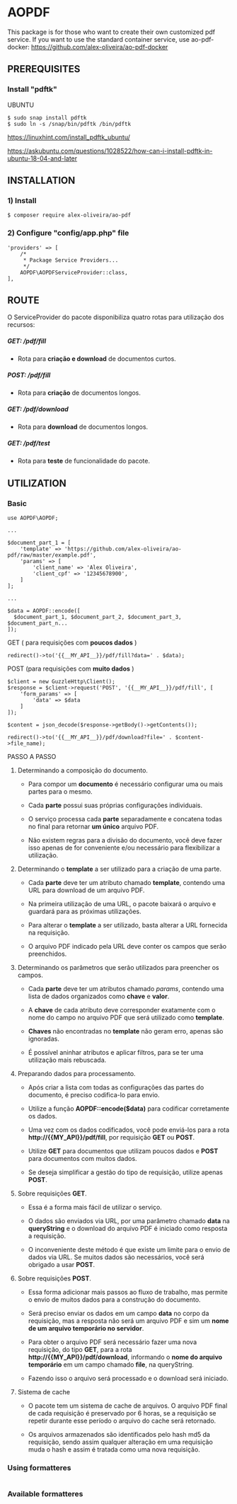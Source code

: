 # AOPDF

This package is for those who want to create their own customized pdf service.
If you want to use the standard container service, use ao-pdf-docker: https://github.com/alex-oliveira/ao-pdf-docker



## PREREQUISITES

### Install "pdftk"

UBUNTU
````
$ sudo snap install pdftk
$ sudo ln -s /snap/bin/pdftk /bin/pdftk
````

https://linuxhint.com/install_pdftk_ubuntu/

https://askubuntu.com/questions/1028522/how-can-i-install-pdftk-in-ubuntu-18-04-and-later



## INSTALLATION

### 1) Install
````
$ composer require alex-oliveira/ao-pdf
````

### 2) Configure "config/app.php" file
````
'providers' => [
    /*
     * Package Service Providers...
     */
    AOPDF\AOPDFServiceProvider::class,
],
````



## ROUTE

O ServiceProvider do pacote disponibiliza quatro rotas para utilização dos recursos:

##### GET: /pdf/fill

* Rota para **criação e download** de documentos curtos. 

##### POST: /pdf/fill

* Rota para **criação** de documentos longos.

##### GET: /pdf/download

* Rota para **download** de documentos longos.

##### GET: /pdf/test

* Rota para **teste** de funcionalidade do pacote.



## UTILIZATION

### Basic
````
use AOPDF\AOPDF;

...

$document_part_1 = [
    'template' => 'https://github.com/alex-oliveira/ao-pdf/raw/master/example.pdf',
    'params' => [
        'client_name' => 'Alex Oliveira',
        'client_cpf' => '12345678900',
    ]
];

...

$data = AOPDF::encode([
  $document_part_1, $document_part_2, $document_part_3, $document_part_n...
]);
````

GET ( para requisições com **poucos dados** )
````
redirect()->to('{{__MY_API__}}/pdf/fill?data=' . $data);
````

POST (para requisições com **muito dados** )
````
$client = new GuzzleHttp\Client();
$response = $client->request('POST', '{{__MY_API__}}/pdf/fill', [
    'form_params' => [
        'data' => $data
    ]
]);

$content = json_decode($response->getBody()->getContents());

redirect()->to('{{__MY_API__}}/pdf/download?file=' . $content->file_name);
````

PASSO A PASSO

1) Determinando a composição do documento.

    * Para compor um **documento** é necessário configurar uma ou mais partes para o mesmo.
  
    * Cada **parte** possui suas próprias configurações individuais.
  
    * O serviço processa cada **parte** separadamente e concatena todas no final para retornar
      **um único** arquivo PDF.
      
    * Não existem regras para a divisão do documento, você deve fazer isso apenas de for
      conveniente e/ou necessário para flexibilizar a utilização.

2) Determinando o **template** a ser utilizado para a criação de uma parte.

    * Cada **parte** deve ter um atributo chamado **template**, contendo uma URL
      para download de um arquivo PDF.

    * Na primeira utilização de uma URL, o pacote baixará o arquivo e guardará para
      as próximas utilizações. 
    
    * Para alterar o **template** a ser utilizado, basta alterar a URL fornecida na
      requisição.
      
    * O arquivo PDF indicado pela URL deve conter os campos que serão preenchidos. 

3) Determinando os parâmetros que serão utilizados para preencher os campos.

    * Cada **parte** deve ter um atributos chamado *params*, contendo uma lista de
      dados organizados como **chave** e **valor**.
      
    * A **chave** de cada atributo deve corresponder exatamente com o nome do campo
      no arquivo PDF que será utilizado como **template**.
      
    * **Chaves** não encontradas no **template** não geram erro, apenas são ignoradas.
    
    * É possível aninhar atributos e aplicar filtros, para se ter uma utilização mais
      rebuscada.
      
4) Preparando dados para processamento.

    * Após criar a lista com todas as configurações das partes do documento, é preciso
      codifica-lo para envio.
      
    * Utilize a função **AOPDF::encode($data)** para codificar corretamente os dados.
      
    * Uma vez com os dados codificados, você pode enviá-los para a
      rota **http://{{__MY_API__}}/pdf/fill**, por requisição **GET** ou **POST**.
      
    * Utilize **GET** para documentos que utilizam poucos dados e **POST** para
      documentos com muitos dados.
      
    * Se deseja simplificar a gestão do tipo de requisição, utilize apenas **POST**.

5) Sobre requisições **GET**.

    * Essa é a forma mais fácil de utilizar o serviço.
    
    * O dados são enviados via URL, por uma parâmetro chamado **data** na **queryString** e
      o download do arquivo PDF é iniciado como resposta a requisição.
      
    * O inconveniente deste método é que existe um limite para o envio de dados via URL.
      Se muitos dados são necessários, você será obrigado a usar **POST**.

6) Sobre requisições **POST**.

    * Essa forma adicionar mais passos ao fluxo de trabalho, mas permite o envio de muitos dados
      para a construção do documento.
    
    * Será preciso enviar os dados em um campo **data** no corpo da requisição, mas a resposta
      não será um arquivo PDF e sim um **nome de um arquivo temporário no servidor**.
      
    * Para obter o arquivo PDF será necessário fazer uma nova requisição, do tipo **GET**,
      para a rota **http://{{__MY_API__}}/pdf/download**, informando o **nome do arquivo temporário**
      em um campo chamado **file**, na queryString.
      
    * Fazendo isso o arquivo será processado e o download será iniciado.
    
7) Sistema de cache

    * O pacote tem um sistema de cache de arquivos. O arquivo PDF final de cada requisição
      é preservado por 6 horas, se a requisição se repetir durante esse período o arquivo do cache
      será retornado.
      
    * Os arquivos armazenados são identificados pelo hash md5 da requisição, sendo assim qualquer
      alteração em uma requisição muda o hash e assim é tratada como uma nova requisição.



### Using formatteres
````
````

### Available formatteres
````
````
